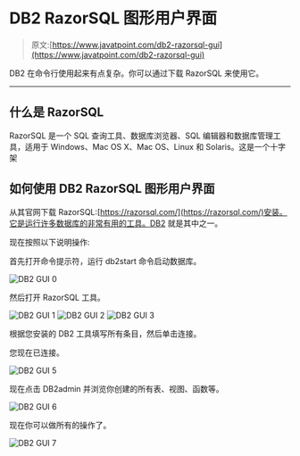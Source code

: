 # DB2 RazorSQL 图形用户界面

> 原文:[https://www.javatpoint.com/db2-razorsql-gui](https://www.javatpoint.com/db2-razorsql-gui)

DB2 在命令行使用起来有点复杂。你可以通过下载 RazorSQL 来使用它。

* * *

## 什么是 RazorSQL

RazorSQL 是一个 SQL 查询工具、数据库浏览器、SQL 编辑器和数据库管理工具，适用于 Windows、Mac OS X、Mac OS、Linux 和 Solaris。这是一个十字架

## 如何使用 DB2 RazorSQL 图形用户界面

从其官网下载 RazorSQL:[https://razorsql.com/](https://razorsql.com/)安装。它是运行许多数据库的非常有用的工具。DB2 就是其中之一。

现在按照以下说明操作:

首先打开命令提示符，运行 db2start 命令启动数据库。

![DB2 GUI 0 ](../Images/dfc6d24d422b418f77a6c29652b624c1.png)

然后打开 RazorSQL 工具。

![DB2 GUI 1 ](../Images/d5068198d1bf1e14b388e353697be633.png) ![DB2 GUI 2 ](../Images/cbeb3293d6e118875f9ec3048e7dc863.png) ![DB2 GUI 3 ](../Images/e36bac7ace35f43a1ffb97f2a8ee63d7.png)

根据您安装的 DB2 工具填写所有条目，然后单击连接。

您现在已连接。

![DB2 GUI 5 ](../Images/ef14497e6be44dfa1cd5b7c63d154245.png)

现在点击 DB2admin 并浏览你创建的所有表、视图、函数等。

![DB2 GUI 6 ](../Images/ad99de22f540415bac0f0ae88140ef77.png)

现在你可以做所有的操作了。

![DB2 GUI 7 ](../Images/147d4128258d7e6e38ed85a70dbbe78f.png)